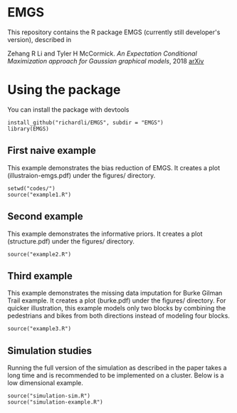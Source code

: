 # EMGS

This repository contains the R package EMGS (currently still developer's version), described in 

Zehang R Li and Tyler H McCormick. _An Expectation Conditional Maximization approach for Gaussian graphical models_, 2018 [arXiv](https://arxiv.org/abs/1709.06970) 

# Using the package
You can install the package with devtools
```
install_github("richardli/EMGS", subdir = "EMGS")
library(EMGS)
```

## First naive example
This example demonstrates the bias reduction of EMGS. It creates a plot (illustraion-emgs.pdf) under the figures/ directory.
```
setwd("codes/")
source("example1.R")
```

## Second example
This example demonstrates the informative priors. It creates a plot (structure.pdf) under the figures/ directory.
```
source("example2.R")
```

## Third example
This example demonstrates the missing data imputation for Burke Gilman Trail example. It creates a plot (burke.pdf) under the figures/ directory. For quicker illustration, this example models only two blocks by combining the pedestrians and bikes from both directions instead of modeling four blocks.
```
source("example3.R")
```



## Simulation studies
Running the full version of the simulation as described in the paper takes a long time and is recommended to be implemented on a cluster. Below is a low dimensional example.
```
source("simulation-sim.R")
source("simulation-example.R")
```


